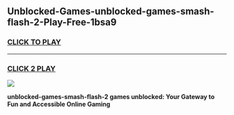 
## Unblocked-Games-unblocked-games-smash-flash-2-Play-Free-1bsa9
<h3>
<a href="https://premium76.site?title=unblocked-games-smash-flash-2&ref=20A">CLICK TO PLAY</a></h3>
<hr>

<h3>
<a href="https://premium76.site?title=unblocked-games-smash-flash-2&ref=20A">CLICK 2 PLAY</a>
  
</h3>

<a href="https://premium76.site?title=unblocked-games-smash-flash-2&ref=20A"><img src="https://clearcache.store/games.png"></a>


**unblocked-games-smash-flash-2 games unblocked: Your Gateway to Fun and Accessible Online Gaming**
